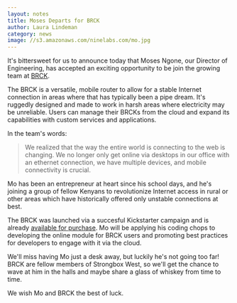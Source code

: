 ```yaml
---
layout: notes
title: Moses Departs for BRCK
author: Laura Lindeman
category: news
image: //s3.amazonaws.com/ninelabs.com/mo.jpg
---
```

It's bittersweet for us to announce today that Moses Ngone, our Director of Engineering, has accepted an exciting opportunity to be join the growing team at [BRCK](https://www.brck.com/). 

The BRCK is a versatile, mobile router to allow for a stable Internet connection in areas where that has typically been a pipe dream. It's ruggedly designed and made to work in harsh areas where electricity may be unreliable. Users can manage their BRCKs from the cloud and expand its capabilities with custom services and applications.

In the team's words:

> We realized that the way the entire world is connecting to the web is changing. We no longer only get online via desktops in our office with an ethernet connection, we have multiple devices, and mobile connectivity is crucial.

Mo has been an entrepreneur at heart since his school days, and he's joining a group of fellow Kenyans to revolutionize Internet access in rural or other areas which have historically offered only unstable connections at best.

The BRCK was launched via a succesful Kickstarter campaign and is already [available for purchase](http://shop.brck.com/brcks/brck-v1.html). Mo will be applying his coding chops to developing the online module for BRCK users and promoting best practices for developers to engage with it via the cloud.

We'll miss having Mo just a desk away, but luckily he's not going too far! BRCK are fellow members of Strongbox West, so we'll get the chance to wave at him in the halls and maybe share a glass of whiskey from time to time.

We wish Mo and BRCK the best of luck.
